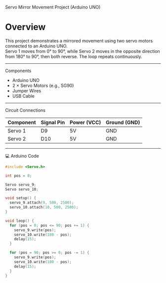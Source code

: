 
Servo Mirror Movement Project (Arduino UNO)

# Overview
This project demonstrates a mirrored movement using two servo motors connected to an Arduino UNO.  
Servo 1 moves from 0° to 90°, while Servo 2 moves in the opposite direction from 180° to 90°, then both reverse. The loop repeats continuously.

---

Components
- Arduino UNO
- 2 × Servo Motors (e.g., SG90)
- Jumper Wires
- USB Cable

---

 Circuit Connections

| Component | Signal Pin | Power (VCC) | Ground (GND) |
|-----------|------------|-------------|--------------|
| Servo 1   | D9         | 5V          | GND          |
| Servo 2   | D10        | 5V          | GND          |

---

💻 Arduino Code

```cpp
#include <Servo.h>

int pos = 0;

Servo servo_9;
Servo servo_10;

void setup() {
  servo_9.attach(9, 500, 2500);
  servo_10.attach(10, 500, 2500);
}

void loop() {
  for (pos = 0; pos <= 90; pos += 1) {
    servo_9.write(pos);
    servo_10.write(180 - pos);
    delay(15);
  }

  for (pos = 90; pos >= 0; pos -= 1) {
    servo_9.write(pos);
    servo_10.write(180 - pos);
    delay(15);
  }
}
